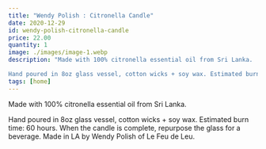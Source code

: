 ```yaml
---
title: "Wendy Polish : Citronella Candle"
date: 2020-12-29
id: wendy-polish-citronella-candle
price: 22.00
quantity: 1
image: ./images/image-1.webp
description: "Made with 100% citronella essential oil from Sri Lanka.

Hand poured in 8oz glass vessel, cotton wicks + soy wax. Estimated burn time: 60 hours. When the candle is complete, repurpose the glass for a beverage. Made in LA by Wendy Polish of Le Feu de Leu."
tags: [home]
---
```


Made with 100% citronella essential oil from Sri Lanka.

Hand poured in 8oz glass vessel, cotton wicks + soy wax. Estimated burn time: 60 hours. When the candle is complete, repurpose the glass for a beverage. Made in LA by Wendy Polish of Le Feu de Leu.
